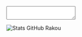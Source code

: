 <title>Salut toi !</title>

<textarea></textarea>
![Stats GitHub Rakou](https://github-readme-stats.vercel.app/api?username=rakou-fr&show_icons=true&theme=radical)
<!--
**rakou-fr/rakou-fr** is a ✨ _special_ ✨ repository because its `README.md` (this file) appears on your GitHub profile.

Here are some ideas to get you started:

- 🔭 I’m currently working on ...
- 🌱 I’m currently learning ...
- 👯 I’m looking to collaborate on ...
- 🤔 I’m looking for help with ...
- 💬 Ask me about ...
- 📫 How to reach me: ...
- 😄 Pronouns: ...
- ⚡ Fun fact: ...
-->

